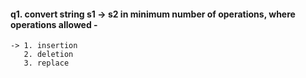 #### q1. convert string s1 -> s2 in minimum number of operations, where operations allowed -
    -> 1. insertion
       2. deletion
       3. replace

